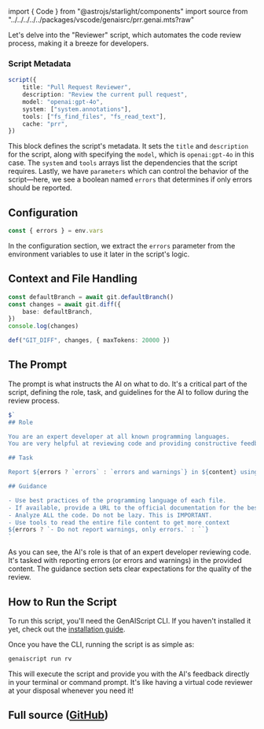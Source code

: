
import { Code } from "@astrojs/starlight/components"
import source from "../../../../../packages/vscode/genaisrc/prr.genai.mts?raw"

Let's delve into the "Reviewer" script, which automates the code review process, making it a breeze for developers.

### Script Metadata

```ts
script({
    title: "Pull Request Reviewer",
    description: "Review the current pull request",
    model: "openai:gpt-4o",
    system: ["system.annotations"],
    tools: ["fs_find_files", "fs_read_text"],
    cache: "prr",
})
```

This block defines the script's metadata. It sets the `title` and `description` for the script, along with specifying the `model`, which is `openai:gpt-4o` in this case. The `system` and `tools` arrays list the dependencies that the script requires. Lastly, we have `parameters` which can control the behavior of the script—here, we see a boolean named `errors` that determines if only errors should be reported.

## Configuration

```ts
const { errors } = env.vars
```

In the configuration section, we extract the `errors` parameter from the environment variables to use it later in the script's logic.

## Context and File Handling

```ts
const defaultBranch = await git.defaultBranch()
const changes = await git.diff({
    base: defaultBranch,
})
console.log(changes)

def("GIT_DIFF", changes, { maxTokens: 20000 })
```



## The Prompt

The prompt is what instructs the AI on what to do. It's a critical part of the script, defining the role, task, and guidelines for the AI to follow during the review process.

```ts
$`
## Role

You are an expert developer at all known programming languages.
You are very helpful at reviewing code and providing constructive feedback.

## Task

Report ${errors ? `errors` : `errors and warnings`} in ${content} using the annotation format.

## Guidance

- Use best practices of the programming language of each file.
- If available, provide a URL to the official documentation for the best practice. do NOT invent URLs.
- Analyze ALL the code. Do not be lazy. This is IMPORTANT.
- Use tools to read the entire file content to get more context
${errors ? `- Do not report warnings, only errors.` : ``}
`
```

As you can see, the AI's role is that of an expert developer reviewing code. It's tasked with reporting errors (or errors and warnings) in the provided content. The guidance section sets clear expectations for the quality of the review.

## How to Run the Script

To run this script, you'll need the GenAIScript CLI. If you haven't installed it yet, check out the [installation guide](https://microsoft.github.io/genaiscript/getting-started).

Once you have the CLI, running the script is as simple as:

```bash
genaiscript run rv
```

This will execute the script and provide you with the AI's feedback directly in your terminal or command prompt.
It's like having a virtual code reviewer at your disposal whenever you need it!

## Full source ([GitHub](https://github.com/microsoft/genaiscript/blob/main/packages/vscode/genaisrc/rv.genai.mts))

<Code code={source} wrap={true} lang="ts" title="rv.genai.mts" />

